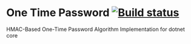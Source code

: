 # One Time Password [![Build status](https://ci.appveyor.com/api/projects/status/2fyegxgx295x5tpt/branch/master?svg=true)](https://ci.appveyor.com/project/zapthedingbat/radicalresearch-security-onetimepassword/branch/master)
HMAC-Based One-Time Password Algorithm Implementation for dotnet core

